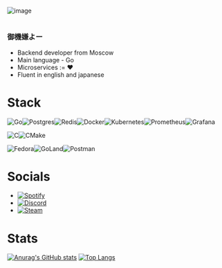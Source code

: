 ![image](https://github.com/user-attachments/assets/2e65ace1-7fab-4b20-aaac-a9e19155ea4c)
#

### 御機嫌よー

* Backend developer from Moscow
* Main language - Go
* Microservices := ❤️
* Fluent in english and japanese

# Stack
![Go](https://img.shields.io/badge/go-%2300ADD8.svg?style=for-the-badge&logo=go&logoColor=white)![Postgres](https://img.shields.io/badge/postgres-%23316192.svg?style=for-the-badge&logo=postgresql&logoColor=white)![Redis](https://img.shields.io/badge/redis-%23DD0031.svg?style=for-the-badge&logo=redis&logoColor=white)![Docker](https://img.shields.io/badge/docker-%230db7ed.svg?style=for-the-badge&logo=docker&logoColor=white)![Kubernetes](https://img.shields.io/badge/kubernetes-%23326ce5.svg?style=for-the-badge&logo=kubernetes&logoColor=white)![Prometheus](https://img.shields.io/badge/Prometheus-E6522C?style=for-the-badge&logo=Prometheus&logoColor=white)![Grafana](https://img.shields.io/badge/grafana-%23F46800.svg?style=for-the-badge&logo=grafana&logoColor=white)

![C](https://img.shields.io/badge/c-%2300599C.svg?style=for-the-badge&logo=c&logoColor=white)![CMake](https://img.shields.io/badge/CMake-%23008FBA.svg?style=for-the-badge&logo=cmake&logoColor=white)

![Fedora](https://img.shields.io/badge/Fedora-294172?style=for-the-badge&logo=fedora&logoColor=white)![GoLand](https://img.shields.io/badge/GoLand-0f0f0f?&style=for-the-badge&logo=goland&logoColor=white)![Postman](https://img.shields.io/badge/Postman-FF6C37?style=for-the-badge&logo=postman&logoColor=white)

# Socials

* [![Spotify](https://img.shields.io/badge/Spotify-1ED760?style=for-the-badge&logo=spotify&logoColor=white)](https://open.spotify.com/user/31mxnjuxlvn47o55tutpo5rrlcge?si=7a31b0e17fd44aea)
* [![Discord](https://img.shields.io/badge/Discord-%235865F2.svg?style=for-the-badge&logo=discord&logoColor=white)](https://discord.com/users/warl0rdd)
* [![Steam](https://img.shields.io/badge/steam-%23000000.svg?style=for-the-badge&logo=steam&logoColor=white)](https://steamcommunity.com/id/Warl0rdd/)

# Stats
[![Anurag's GitHub stats](https://github-readme-stats.vercel.app/api?username=Warl0rdd&theme=dracula)](https://github.com/anuraghazra/github-readme-stats)
[![Top Langs](https://github-readme-stats.vercel.app/api/top-langs/?username=Warl0rdd&theme=dracula)](https://github.com/anuraghazra/github-readme-stats)


